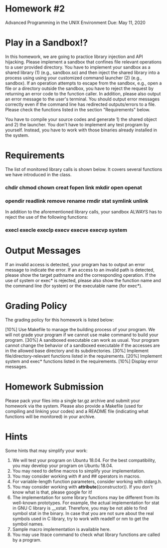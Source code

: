 # Homework #2
Advanced Programming in the UNIX Environment
Due: May 11, 2020
# Play in a Sandbox!?
In this homework, we are going to practice library injection and API hijacking. Please implement a sandbox that confines file relevant operations to a user provided directory. You have to implement your sandbox as a shared library (1) (e.g., sandbox.so) and then inject the shared library into a process using using your customized command launcher (2) (e.g., sandbox). If an operation attempts to escape from the sandbox, e.g., open a file or a directory outside the sandbox, you have to reject the request by returning an error code to the function caller. In addition, please also output an error message to the user's terminal. You should output error messages correctly even if the command line has redirected outputs/errors to a file. Please check the functions listed in the section "Requirements" below.

You have to compile your source codes and generate 1) the shared object and 2) the launcher. You don't have to implement any test program by yourself. Instead, you have to work with those binaries already installed in the system.

# Requirements
The list of monitored library calls is shown below. It covers several functions we have introduced in the class.

### chdir chmod chown creat fopen link mkdir open openat 
### opendir readlink remove rename rmdir stat symlink unlink
In addition to the aforementioned library calls, your sandbox ALWAYS has to reject the use of the following functions:

### execl execle execlp execv execve execvp system
# Output Messages
If an invalid access is detected, your program has to output an error message to indicate the error. If an access to an invalid path is detected, please show the target pathname and the corresponding operation. If the use of system or exec* is rejected, please also show the function name and the command line (for system) or the executable name (for exec*).

# Grading Policy
The grading policy for this homework is listed below:

[10%] Use Makefile to manage the building process of your program. We will not grade your program if we cannot use make command to build your program.
[30%] A sandboxed executable can work as usual. Your program cannot change the behavior of a sandboxed executable if the accesses are in the allowed base directory and its subdirectories.
[30%] Implement file/directory-relevant functions listed in the requirements.
[20%] Implement system and exec* functions listed in the requirements.
[10%] Display error messages.
# Homework Submission
Please pack your files into a single tar.gz archive and submit your homework via the system. Please also provide a Makefile (used for compiling and linking your codes) and a README file (indicating what functions will be monitored) in your archive.

# Hints

Some hints that may simplify your work:

1. We will test your program on Ubuntu 18.04. For the best compatibility, you may develop your program on Ubuntu 18.04.
2. You may need to define macros to simplify your implementation.
3. You may consider working with # and ## operators in macros.
4. For variable-length function parameters, consider working with stdarg.h.
5. You may consider working with __attribute__((constructor)). If you don't know what is that, please google for it!
6. The implementation for some library functions may be different from its well-known prototypes. For example, the actual implementation for stat in GNU C library is __xstat. Therefore, you may be not able to find symbol stat in the binary. In case that you are not sure about the real symbols used in C library, try to work with readelf or nm to get the symbol names.
7. Sample macro implementation is available here.
8. You may use ltrace command to check what library functions are called by a program.
